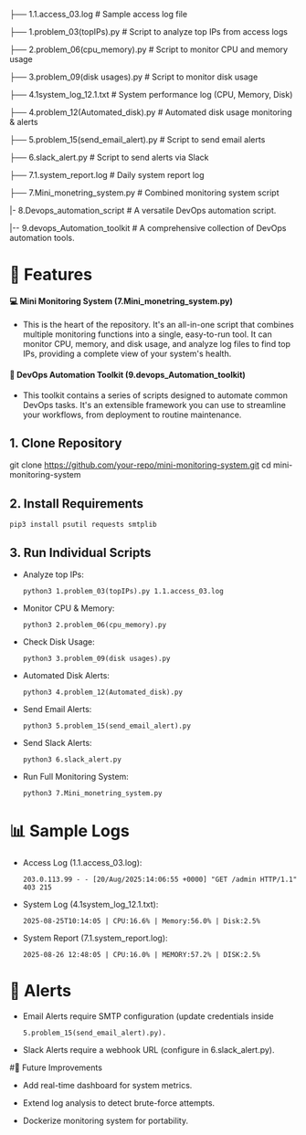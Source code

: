 ├── 1.1.access_03.log              # Sample access log file

├── 1.problem_03(topIPs).py        # Script to analyze top IPs from access logs

├── 2.problem_06(cpu_memory).py    # Script to monitor CPU and memory usage

├── 3.problem_09(disk usages).py   # Script to monitor disk usage

├── 4.1system_log_12.1.txt         # System performance log (CPU, Memory, Disk)

├── 4.problem_12(Automated_disk).py # Automated disk usage monitoring & alerts

├── 5.problem_15(send_email_alert).py # Script to send email alerts

├── 6.slack_alert.py               # Script to send alerts via Slack

├── 7.1.system_report.log          # Daily system report log

├── 7.Mini_monetring_system.py     # Combined monitoring system script        

|-  8.Devops_automation_script     # A versatile DevOps automation script.

|-- 9.devops_Automation_toolkit    # A comprehensive collection of DevOps automation tools.


# 🚀 Features

#### 💻 Mini Monitoring System (7.Mini_monetring_system.py)

- This is the heart of the repository. It's an all-in-one script that combines multiple monitoring functions into a single, easy-to-run tool. It can monitor CPU, memory, and disk usage, and analyze log files to find top IPs,        providing a complete view of your system's health.


#### 🤖 DevOps Automation Toolkit (9.devops_Automation_toolkit)
- This toolkit contains a series of scripts designed to automate common DevOps tasks. It's an extensible framework you can use to streamline your workflows, from deployment to routine maintenance.

## 1. Clone Repository

 git clone https://github.com/your-repo/mini-monitoring-system.git
 cd mini-monitoring-system

## 2. Install Requirements

    pip3 install psutil requests smtplib

## 3. Run Individual Scripts

- Analyze top IPs:

      python3 1.problem_03(topIPs).py 1.1.access_03.log
		
- Monitor CPU & Memory:

      python3 2.problem_06(cpu_memory).py

- Check Disk Usage:

      python3 3.problem_09(disk usages).py
		
- Automated Disk Alerts:

      python3 4.problem_12(Automated_disk).py

- Send Email Alerts:

  	  python3 5.problem_15(send_email_alert).py

- Send Slack Alerts:

      python3 6.slack_alert.py

- Run Full Monitoring System:

      python3 7.Mini_monetring_system.py


# 📊 Sample Logs

- Access Log (1.1.access_03.log):

      203.0.113.99 - - [20/Aug/2025:14:06:55 +0000] "GET /admin HTTP/1.1" 403 215


- System Log (4.1system_log_12.1.txt):

      2025-08-25T10:14:05 | CPU:16.6% | Memory:56.0% | Disk:2.5%


- System Report (7.1.system_report.log):

      2025-08-26 12:48:05 | CPU:16.0% | MEMORY:57.2% | DISK:2.5%
 
# 🔔 Alerts

- Email Alerts require SMTP configuration (update credentials inside

      5.problem_15(send_email_alert).py).

- Slack Alerts require a webhook URL (configure in 6.slack_alert.py).


#📌 Future Improvements

- Add real-time dashboard for system metrics.

- Extend log analysis to detect brute-force attempts.

- Dockerize monitoring system for portability.




